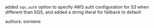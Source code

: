 added `sqs.auth` option to specify AWS auth configuration for S3 when different than SQS, and added
a string literal for fallback to default

authors: sonnens

